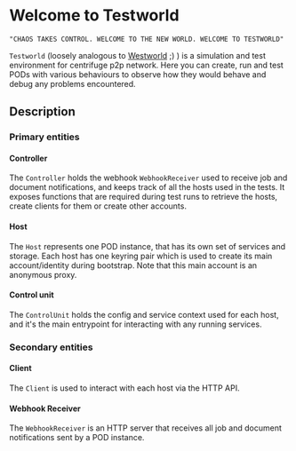 # Welcome to Testworld

`"CHAOS TAKES CONTROL. WELCOME TO THE NEW WORLD. WELCOME TO TESTWORLD"`

`Testworld` (loosely analogous to [Westworld](https://medium.com/@naveen101/westworld-an-introduction-cc7d29bfbe84) ;) ) is a simulation and test environment for centrifuge p2p network. 
Here you can create, run and test PODs with various behaviours to observe how they would behave and debug any problems encountered.

## Description

### Primary entities

#### Controller
The `Controller` holds the webhook `WebhookReceiver` used to receive job and document notifications, and keeps track of all the hosts
used in the tests. It exposes functions that are required during test runs to retrieve the hosts, create clients for them or create
other accounts.

#### Host
The `Host` represents one POD instance, that has its own set of services and storage.
Each host has one keyring pair which is used to create its main account/identity during bootstrap. Note that this main account
is an anonymous proxy.

#### Control unit
The `ControlUnit` holds the config and service context used for each host, and it's the main entrypoint for interacting
with any running services.

### Secondary entities

#### Client
The `Client` is used to interact with each host via the HTTP API.

#### Webhook Receiver

The `WebhookReceiver` is an HTTP server that receives all job and document notifications sent by a POD instance.